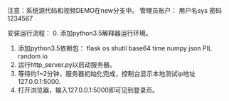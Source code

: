 注意：系统源代码和视频DEMO在new分支中。
管理员账户：
用户名sys
密码1234567

安装运行流程：
0. 添加python3.5解释器运行环境。
1. 添加python3.5依赖包：
	flask
	os
	shutil
	base64
	time
	numpy
	json
	PIL
	random
	io
2. 运行http_server.py以启动服务器。
3. 等待约1~2分钟，服务器初始化完成，控制台显示本地测试ip地址127.0.0.1:5000.
4. 打开浏览器，输入127.0.0.1:5000即可见到登录页。
